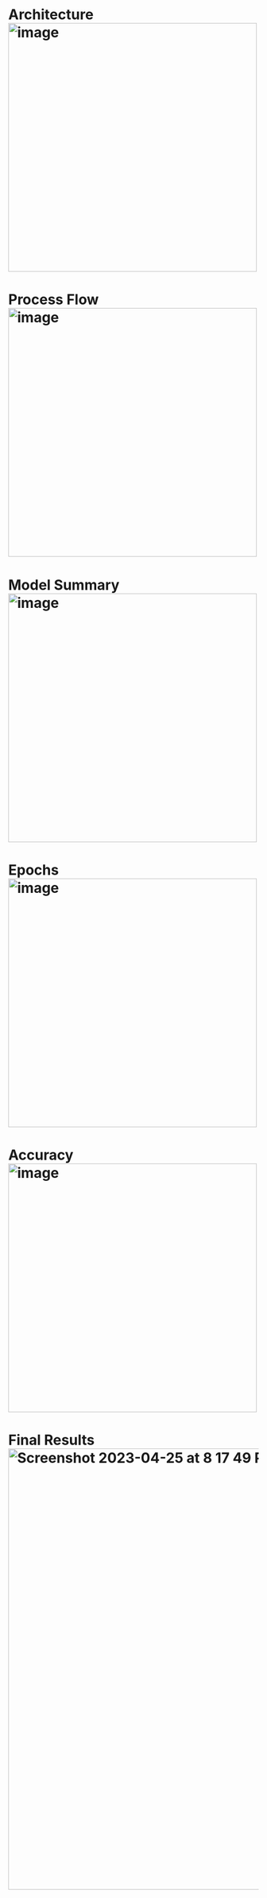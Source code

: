 # Architecture <img width="500" alt="image" src="https://user-images.githubusercontent.com/86486466/234442032-1b40ef6f-a067-4993-9fb4-2e544b019397.png">
# Process Flow <img width="500" alt="image" src="https://user-images.githubusercontent.com/86486466/234442131-95885e99-c43b-4b31-81b5-49f7bc16e823.png">
# Model Summary <img width="500" alt="image" src="https://user-images.githubusercontent.com/86486466/234442359-115f07d9-6de6-4c93-b61a-9d0f87598331.png">
# Epochs <img width="500" alt="image" src="https://user-images.githubusercontent.com/86486466/234442412-ad5d6636-6eb0-4edf-a180-f7d15851854b.png">
# Accuracy <img width="500" alt="image" src="https://user-images.githubusercontent.com/86486466/234442464-d95a9c80-6bce-417d-a986-4e74c4f69230.png">
# Final Results<img width="887" alt="Screenshot 2023-04-25 at 8 17 49 PM" src="https://user-images.githubusercontent.com/86486466/234441732-36f1f6ca-57e9-41ed-b620-5c3da7a1308d.png">

